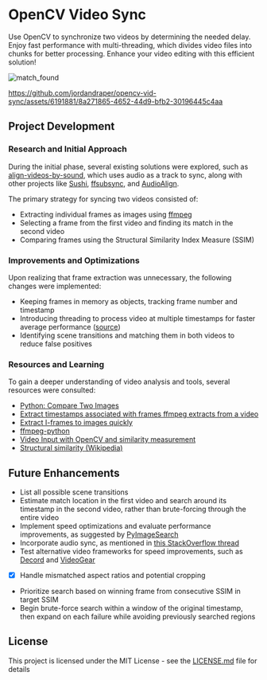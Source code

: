 # OpenCV Video Sync

Use OpenCV to synchronize two videos by determining the needed delay. Enjoy fast performance with multi-threading, which divides video files into chunks for better processing. Enhance your video editing with this efficient solution!

![match_found](https://github.com/jordandraper/opencv-vid-sync/assets/6191881/80715b01-2255-4a56-af94-d6bd829e298c)


https://github.com/jordandraper/opencv-vid-sync/assets/6191881/8a271865-4652-44d9-bfb2-30196445c4aa


<!-- ## Getting Started

These instructions will get you a copy of the project up and running on your local machine for development and testing purposes. See deployment for notes on how to deploy the project on a live system.

### Prerequisites

What things you need to install the software and how to install them

```
Give examples
```

### Installing

A step by step series of examples that tell you how to get a development env running

Say what the step will be

```
Give the example
```

And repeat

```
until finished
```

End with an example of getting some data out of the system or using it for a little demo -->

## Project Development

### Research and Initial Approach

During the initial phase, several existing solutions were explored, such as [align-videos-by-sound](https://github.com/jeorgen/align-videos-by-sound), which uses audio as a track to sync, along with other projects like [Sushi](https://github.com/tp7/Sushi), [ffsubsync](https://github.com/smacke/ffsubsync), and [AudioAlign](https://github.com/protyposis/AudioAlign).

The primary strategy for syncing two videos consisted of:
- Extracting individual frames as images using [ffmpeg](https://stackoverflow.com/questions/10957412/fastest-way-to-extract-frames-using-ffmpeg)
- Selecting a frame from the first video and finding its match in the second video
- Comparing frames using the Structural Similarity Index Measure (SSIM)

### Improvements and Optimizations

Upon realizing that frame extraction was unnecessary, the following changes were implemented:
- Keeping frames in memory as objects, tracking frame number and timestamp
- Introducing threading to process video at multiple timestamps for faster average performance ([source](https://vuamitom.github.io/2019/12/13/fast-iterate-through-video-frames.html))
- Identifying scene transitions and matching them in both videos to reduce false positives

### Resources and Learning

To gain a deeper understanding of video analysis and tools, several resources were consulted:
- [Python: Compare Two Images](https://www.pyimagesearch.com/2014/09/15/python-compare-two-images/)
- [Extract timestamps associated with frames ffmpeg extracts from a video](https://superuser.com/questions/841872/how-do-i-extract-the-timestamps-associated-with-frames-ffmpeg-extracts-from-a-vi)
- [Extract I-frames to images quickly](https://superuser.com/questions/1421133/extract-i-frames-to-images-quickly/1421195#1421195)
- [ffmpeg-python](https://github.com/kkroening/ffmpeg-python)
- [Video Input with OpenCV and similarity measurement](https://docs.opencv.org/2.4/doc/tutorials/highgui/video-input-psnr-ssim/video-input-psnr-ssim.html)
- [Structural similarity (Wikipedia)](https://en.wikipedia.org/wiki/Structural_similarity)

## Future Enhancements

- List all possible scene transitions
- Estimate match location in the first video and search around its timestamp in the second video, rather than brute-forcing through the entire video
- Implement speed optimizations and evaluate performance improvements, as suggested by [PyImageSearch](https://pyimagesearch.com/2017/02/06/faster-video-file-fps-with-cv2-videocapture-and-opencv/)
- Incorporate audio sync, as mentioned in [this StackOverflow thread](https://stackoverflow.com/questions/25394937/automatically-sync-two-audio-recordings-in-python)
- Test alternative video frameworks for speed improvements, such as [Decord](https://github.com/dmlc/decord) and [VideoGear](https://towardsdatascience.com/lightning-fast-video-reading-in-python-c1438771c4e6)
- [x] Handle mismatched aspect ratios and potential cropping
- Prioritize search based on winning frame from consecutive SSIM in target SSIM
- Begin brute-force search within a window of the original timestamp, then expand on each failure while avoiding previously searched regions

## License
This project is licensed under the MIT License - see the [LICENSE.md](LICENSE.md) file for details
